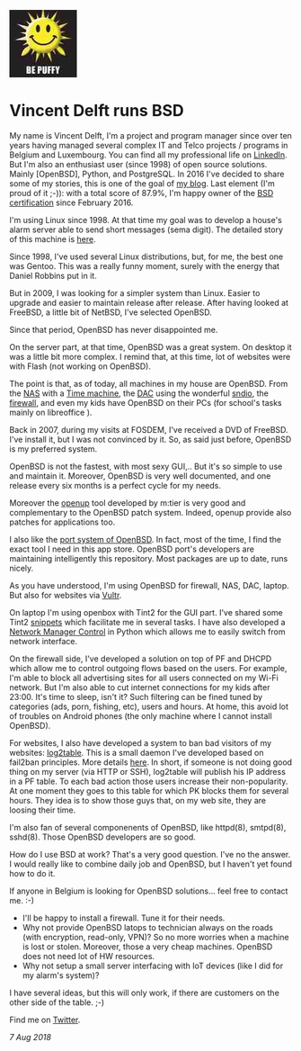 <p><a href="/" alt="avatar" title="home page"><img src="videlft.jpeg" class="avatar"></a></p>

# Vincent Delft runs BSD

My name is Vincent Delft, I'm a project and program manager since
over ten years having managed several complex IT and Telco projects
/ programs in Belgium and Luxembourg. You can find all my professional
life on [LinkedIn](https://www.linkedin.com/in/vincentdelft). But
I'm also an enthusiast user (since 1998) of open source solutions.
Mainly [OpenBSD], Python, and PostgreSQL. In 2016 I've decided to
share some of my stories, this is one of the goal of [my
blog](http://www.vincentdelft.be/).  Last element (I'm proud of it
;-)): with a total score of 87.9%, I'm happy owner of the [BSD
certification](http://www.bsdcertification.org/) since February
2016.

I'm using Linux since 1998. At that time my goal was to develop a
house's alarm server able to send short messages (sema digit). The
detailed story of this machine is
[here](http://www.vincentdelft.be/post/post_20160709).

Since 1998, I've used several Linux distributions, but, for me, the
best one was Gentoo. This was a really funny moment, surely with
the energy that Daniel Robbins put in it.

But in 2009, I was looking for a simpler system than Linux. Easier
to upgrade and easier to maintain release after release. After
having looked at FreeBSD, a little bit of NetBSD, I've selected
OpenBSD.

Since that period, OpenBSD has never disappointed me. 

On the server part, at that time, OpenBSD was a great system. On
desktop it was a little bit more complex. I remind that, at this
time, lot of websites were with Flash (not working on OpenBSD).

The point is that, as of today, all machines in my house are OpenBSD.
From the [NAS](http://www.vincentdelft.be/post/post_20160719) with
a [Time machine](http://www.vincentdelft.be/post/post_20160724),
the [DAC](http://www.vincentdelft.be/post/post_20160726) using the
wonderful [sndio](http://man.openbsd.org/sndio), the
[firewall](http://www.vincentdelft.be/post/post_20160714), and even
my kids have OpenBSD on their PCs (for school's tasks mainly on
libreoffice ).

Back in 2007, during my visits at FOSDEM, I've received a DVD of
FreeBSD. I've install it, but I was not convinced by it. So, as
said just before, OpenBSD is my preferred system.

OpenBSD is not the fastest, with most sexy GUI,.. But it's so simple
to use and maintain it. Moreover, OpenBSD is very well documented,
and one release every six months is a perfect cycle for my needs.

Moreover the [openup](https://www.mtier.org/solutions/apps/openup/)
tool developed by m:tier is very good and complementary to the
OpenBSD patch system. Indeed, openup provide also patches for
applications too.

I also like the [port system of OpenBSD](http://openports.se/). In
fact, most of the time, I find the exact tool I need in this app
store. OpenBSD port's developers are maintaining intelligently this
repository. Most packages are up to date, runs nicely.

As you have understood, I'm using OpenBSD for firewall, NAS, DAC,
laptop. But also for websites via [Vultr](https://www.vultr.com).

On laptop I'm using openbox with Tint2 for the GUI part. I've shared
some Tint2 [snippets](http://www.vincentdelft.be/category/tint2)
which facilitate me in several tasks. I have also developed a
[Network Manager Control](http://www.vincentdelft.be/category/nmctl)
in Python which allows me to easily switch from network interface.

On the firewall side, I've developed a solution on top of PF and
DHCPD which allow me to control outgoing flows based on the users.
For example, I'm able to block all advertising sites for all users
connected on my Wi-Fi network. But I'm also able to cut internet
connections for my kids after 23:00. It's time to sleep, isn't it?
Such filtering can be fined tuned by categories (ads, porn, fishing,
etc), users and hours. At home, this avoid lot of troubles on Android
phones (the only machine where I cannot install OpenBSD).

For websites, I also have developed a system to ban bad visitors
of my websites:
[log2table](https://sourceforge.net/projects/log2table/files/).
This is a small daemon I've developed based on fail2ban principles.
More details
[here](https://sourceforge.net/p/log2table/code/ci/master/tree/).
In short, if someone is not doing good thing on my server (via HTTP
or SSH), log2table will publish his IP address in a PF table.  To
each bad action those users increase their non-popularity. At one
moment they goes to this table for which PK blocks them for several
hours. They idea is to show those guys that, on my web site, they
are loosing their time.

I'm also fan of several componenents of OpenBSD, like httpd(8),
smtpd(8), sshd(8). Those OpenBSD developers are so good.

How do I use BSD at work? That's a very good question. I've no the
answer. I would really like to combine daily job and OpenBSD, but
I haven't yet found how to do it.

If anyone in Belgium is looking for OpenBSD solutions... feel free
to contact me. :-)

- I'll be happy to install a firewall. Tune it for their needs. 
- Why not provide OpenBSD latops to technician always on the roads
  (with encryption, read-only, VPN)? So no more worries when a
  machine is lost or stolen. Moreover, those a very cheap machines.
  OpenBSD does not need lot of HW resources.
- Why not setup a small server interfacing with IoT devices (like I
  did for my alarm's system)?

I have several ideas, but this will only work, if there are customers
on the other side of the table. ;-)

Find me on [Twitter].

_7 Aug 2018_

[Twitter]: https://twitter.com/videlft
